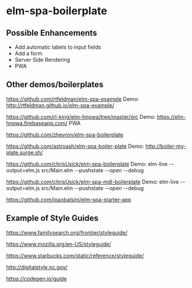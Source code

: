 # elm-spa-boilerplate

## Possible Enhancements

- Add automatic labels to input fields
- Add a form
- Server Side Rendering
- PWA

## Other demos/boilerplates

https://github.com/rtfeldman/elm-spa-example
    Demo: http://rtfeldman.github.io/elm-spa-example/

https://github.com/rl-king/elm-hnpwa/tree/master/src
    Demo: https://elm-hnpwa.firebaseapp.com/
    PWA

https://github.com/zhevron/elm-spa-boilerplate

https://github.com/astroash/elm-spa-boiler-plate
    Demo: http://boiler-my-plate.surge.sh/

https://github.com/chrisUsick/elm-spa-boilerplate
    Demo: elm-live --output=elm.js src/Main.elm --pushstate --open --debug

https://github.com/chrisUsick/elm-spa-mdl-boilerplate
    Demo: elm-live --output=elm.js src/Main.elm --pushstate --open --debug

https://github.com/joaobalsini/elm-spa-starter-app

## Example of Style Guides

https://www.familysearch.org/frontier/styleguide/

https://www.mozilla.org/en-US/styleguide/

https://www.starbucks.com/static/reference/styleguide/

http://digitalstyle.nc.gov/

https://codepen.io/guide

